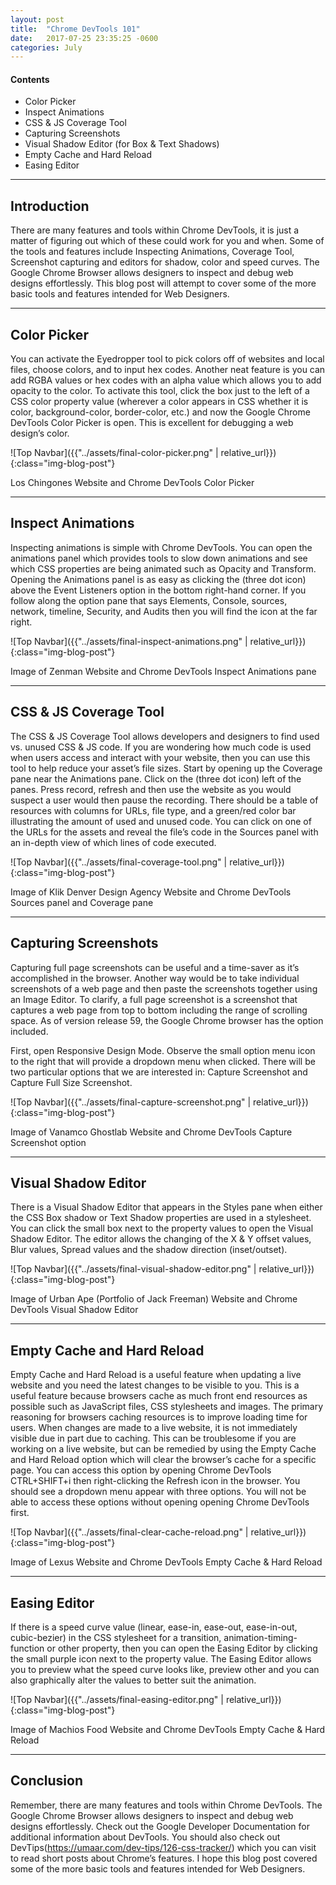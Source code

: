 ```yaml
---
layout: post
title:  "Chrome DevTools 101"
date:   2017-07-25 23:35:25 -0600
categories: July
---
```



#### Contents
* Color Picker
* Inspect Animations
* CSS & JS Coverage Tool
* Capturing Screenshots
* Visual Shadow Editor (for Box & Text Shadows)
* Empty Cache and Hard Reload
* Easing Editor


****

## Introduction
There are many features and tools within Chrome DevTools, it is just a matter of figuring out which of these could work for you and when. Some of the tools and features include Inspecting Animations, Coverage Tool, Screenshot capturing and editors for shadow, color and speed curves. The Google Chrome Browser allows designers to inspect and debug web designs effortlessly. This blog post will attempt to cover some of the more basic tools and features intended for Web Designers. 

****

## Color Picker 
You can activate the Eyedropper tool to pick colors off of websites and local files, choose colors, and to input hex codes. Another neat feature is you can add RGBA values or hex codes with an alpha value which allows you to add opacity to the color. To activate this tool, click the box just to the left of a CSS color property value (wherever a color appears in CSS whether it is color, background-color, border-color, etc.) and now the Google Chrome DevTools Color Picker is open. This is excellent for debugging a web design’s color. 

![Top Navbar]({{"../assets/final-color-picker.png" | relative_url}}){:class="img-blog-post"}
<div class="text-center blog-caption">
Los Chingones Website
and Chrome DevTools Color Picker
</div>

****

## Inspect Animations 
Inspecting animations is simple with Chrome DevTools. You can open the animations panel which provides tools to slow down animations and see which CSS properties are being animated such as Opacity and Transform. Opening the Animations panel is as easy as clicking the  (three dot icon) above the Event Listeners option in the bottom right-hand corner. If you follow along the option pane that says Elements, Console, sources, network, timeline, Security, and Audits then you will find the icon at the far right. 

![Top Navbar]({{"../assets/final-inspect-animations.png" | relative_url}}){:class="img-blog-post"}
<div class="text-center blog-caption">
 Image of Zenman Website  
and Chrome DevTools Inspect Animations pane
</div>

****

## CSS & JS Coverage Tool
The CSS & JS Coverage Tool allows developers and designers to find used vs. unused CSS & JS code. If you are wondering how much code is used when users access and interact with your website, then you can use this tool to help reduce your asset’s file sizes. Start by opening up the Coverage pane near the Animations pane. Click on the   (three dot icon) left of the panes. Press record, refresh and then use the website as you would suspect a user would then pause the recording. There should be a table of resources with columns for URLs, file type, and a green/red color bar illustrating the amount of used and unused code. You can click on one of the URLs for the assets and reveal the file’s code in the Sources panel with an in-depth view of which lines of code executed. 

![Top Navbar]({{"../assets/final-coverage-tool.png" | relative_url}}){:class="img-blog-post"}
<div class="text-center blog-caption">
 Image of Klik Denver Design Agency Website
and Chrome DevTools Sources panel and Coverage pane
</div>

****

## Capturing Screenshots
Capturing full page screenshots can be useful and a time-saver as it’s accomplished in the browser. Another way would be to take individual screenshots of a web page and then paste the screenshots together using an Image Editor. To clarify, a full page screenshot is a screenshot that captures a web page from top to bottom including the range of scrolling space. As of version release 59, the Google Chrome browser has the option included. 

First, open Responsive Design Mode. Observe the small option menu icon to the right that will provide a dropdown menu when clicked. There will be two particular options that we are interested in: Capture Screenshot and Capture Full Size Screenshot. 


![Top Navbar]({{"../assets/final-capture-screenshot.png" | relative_url}}){:class="img-blog-post"}
<div class="text-center blog-caption">
 Image of Vanamco Ghostlab Website
and Chrome DevTools Capture Screenshot option
</div>

****

## Visual Shadow Editor 
There is a Visual Shadow Editor that appears in the Styles pane when either the CSS Box shadow or Text Shadow properties are used in a stylesheet. You can click the small box next to the property values to open the Visual Shadow Editor. The editor allows the changing of the X & Y offset values, Blur values, Spread values and the shadow direction (inset/outset).

![Top Navbar]({{"../assets/final-visual-shadow-editor.png" | relative_url}}){:class="img-blog-post"}
<div class="text-center blog-caption">
 Image of Urban Ape (Portfolio of Jack Freeman) Website 
and Chrome DevTools Visual Shadow Editor
</div>

****

## Empty Cache and Hard Reload
Empty Cache and Hard Reload is a useful feature when updating a live website and you need the latest changes to be visible to you. This is a useful feature because browsers cache as much front end resources as possible such as JavaScript files, CSS stylesheets and images. The primary reasoning for browsers caching resources is to improve loading time for users. When changes are made to a live website, it is not immediately visible due in part due to caching. This can be troublesome if you are working on a live website, but can be remedied by using the Empty Cache and Hard Reload option which will clear the browser’s cache for a specific page. You can access this option by opening Chrome DevTools CTRL+SHIFT+i then right-clicking the Refresh icon in the browser. You should see a dropdown menu appear with three options. You will not be able to access these options without opening opening Chrome DevTools first. 

![Top Navbar]({{"../assets/final-clear-cache-reload.png" | relative_url}}){:class="img-blog-post"}
<div class="text-center blog-caption">
 Image of Lexus Website and Chrome DevTools Empty Cache & Hard Reload
</div>

****

## Easing Editor
If there is a speed curve value (linear, ease-in, ease-out, ease-in-out, cubic-bezier) in the CSS stylesheet for a transition, animation-timing-function or other property, then you can open the Easing Editor by clicking the small purple icon next to the property value. The Easing Editor allows you to preview what the speed curve looks like, preview other and you can also graphically alter the values to better suit the animation. 


![Top Navbar]({{"../assets/final-easing-editor.png" | relative_url}}){:class="img-blog-post"}
<div class="text-center blog-caption">
 Image of Machios Food Website and Chrome DevTools Empty Cache & Hard Reload
</div>

****

## Conclusion
Remember, there are many features and tools within Chrome DevTools.  The Google Chrome Browser allows designers to inspect and debug web designs effortlessly. Check out the Google Developer Documentation for additional information about DevTools. You should also check out DevTips(https://umaar.com/dev-tips/126-css-tracker/) which you can visit to read short posts about Chrome’s features. I hope this blog post covered some of the more basic tools and features intended for Web Designers. 





